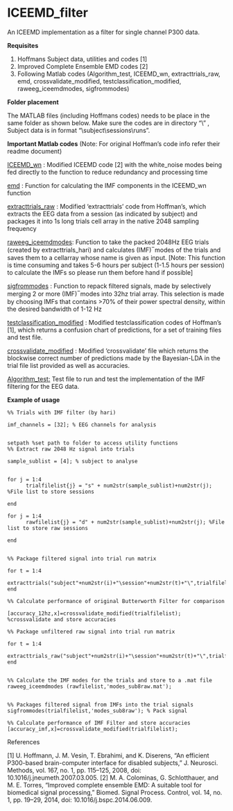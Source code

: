 # ICEEMD_filter
An ICEEMD implementation as a filter for single channel P300 data.

**Requisites**

1.	Hoffmans Subject data, utilities and codes [1]
2.	Improved Complete Ensemble EMD codes [2]
3.	Following Matlab codes (Algorithm_test,  ICEEMD_wn, extracttrials_raw, emd, crossvalidate_modified, testclassification_modified,  raweeg_iceemdmodes, sigfrommodes)


**Folder placement**

The MATLAB files (including Hoffmans codes) needs to be place in the same folder as shown below.
Make sure the codes are in directory “\” , Subject data is in format “\subject\sessions\runs”.

**Important Matlab codes** 
(Note: For original Hoffman’s code info refer their readme document)

<ins>ICEEMD_wn</ins> : Modified ICEEMD code [2] with the white_noise modes being fed directly to the function to reduce redundancy and processing time
	
<ins>emd</ins> :  Function for calculating the IMF components in the ICEEMD_wn function
	
<ins>extracttrials_raw</ins> : Modified ‘extracttrials’ code from Hoffman’s, which extracts the EEG data from a session (as indicated by subject) and packages it into 1s long trials cell array in the native 2048 sampling frequency
	
<ins>raweeg_iceemdmodes</ins>: Function to take the packed 2048Hz EEG trials (created by extracttrials_hari) and calculates (IMF) ̅ modes of the trials and saves them to a cellarray whose name is given as input. [Note: This function is time consuming and takes 5-6 hours per subject (1-1.5 hours per session) to calculate the IMFs so please run them before hand if possible]
	 
<ins>sigfrommodes</ins> : Function to repack filtered signals, made by selectively merging 2 or more (IMF) ̅ modes into 32hz trial array. This selection is made by choosing IMFs that contains >70% of their power spectral density, within the desired bandwidth of 1-12 Hz
	
<ins>testclassification_modified</ins> : Modified testclassification codes of Hoffman’s [1], which returns a confusion chart of predictions, for a set of training files and test file.

<ins>crossvalidate_modified</ins> : Modified ‘crossvalidate’ file which returns the blockwise correct number of predictions made by the Bayesian-LDA in the trial file list provided as well as accuracies.
	
<ins>Algorithm_test:</ins> Test file to run and test the implementation of the IMF filtering for the EEG data.
  
**Example of usage**

	%% Trials with IMF filter (by hari) 

	imf_channels = [32]; % EEG channels for analysis


	setpath %set path to folder to access utility functions
	%% Extract raw 2048 Hz signal into trials

	sample_sublist = [4]; % subject to analyse


	for j = 1:4
	      trialfilelist{j} = "s" + num2str(sample_sublist)+num2str(j); %File list to store sessions

	end

	for j = 1:4
	      rawfilelist{j} = "d" + num2str(sample_sublist)+num2str(j); %File list to store raw sessions

	end


	%% Package filtered signal into trial run matrix

	for t = 1:4
	    extracttrials("subject"+num2str(i)+"\session"+num2str(t)+"\",trialfilelist{t})
	end

	%% Calculate performance of original Butterworth Filter for comparison

	[accuracy_12hz,x]=crossvalidate_modified(trialfilelist); %crossvalidate and store accuracies

	%% Package unfiltered raw signal into trial run matrix

	for t = 1:4
	    extracttrials_raw("subject"+num2str(i)+"\session"+num2str(t)+"\",trialfilelist{t})
	end


	%% Calculate the IMF modes for the trials and store to a .mat file
	raweeg_iceemdmodes (rawfilelist,'modes_sub8raw.mat');


	%% Packages filtered signal from IMFs into the trial signals
	sigfrommodes(trialfilelist,'modes_sub8raw'); % Pack signal

	%% Calculate performance of IMF Filter and store accuracies
	[accuracy_imf,x]=crossvalidate_modified(trialfilelist); 

References

[1]	U. Hoffmann, J. M. Vesin, T. Ebrahimi, and K. Diserens, “An efficient P300-based brain-computer interface for disabled subjects,” J. Neurosci. Methods, vol. 167, no. 1, pp. 115–125, 2008, doi: 10.1016/j.jneumeth.2007.03.005.
[2]	M. A. Colominas, G. Schlotthauer, and M. E. Torres, “Improved complete ensemble EMD: A suitable tool for biomedical signal processing,” Biomed. Signal Process. Control, vol. 14, no. 1, pp. 19–29, 2014, doi: 10.1016/j.bspc.2014.06.009.



